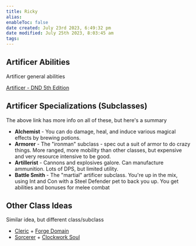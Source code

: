```yaml
---
title: Ricky
alias: 
enableToc: false
date created: July 23rd 2023, 6:49:32 pm
date modified: July 25th 2023, 8:03:45 am
tags: 
---
```

## Artificer Abilities
Artificer general abilities

[Artificer - DND 5th Edition](http://dnd5e.wikidot.com/artificer)

## Artificer Specializations (Subclasses)
The above link has more info on all of these, but here's a summary
- **Alchemist** - You can do damage, heal, and induce various magical effects by brewing potions.
- **Armorer** - The "ironman" subclass - spec out a suit of armor to do crazy things. More ranged, more mobility than other classes, but expensive and very resource intensive to be good.
- **Artillerist** - Cannons and explosives galore. Can manufacture ammunition. Lots of DPS, but limited utility.
- **Battle Smith** - The "martial" artificer subclass. You're up in the mix, using Int and Con with a Steel Defender pet to back you up. You get abilities and bonuses for melee combat

## Other Class Ideas
Similar idea, but different class/subclass
- [Cleric](http://dnd5e.wikidot.com/cleric) + [Forge Domain](http://dnd5e.wikidot.com/cleric:forge)
- [Sorcerer](http://dnd5e.wikidot.com/sorcerer) + [Clockwork Soul](http://dnd5e.wikidot.com/sorcerer:clockwork-soul)
